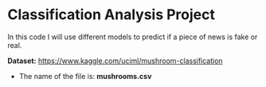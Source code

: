 # Classification Analysis Project

In this code I will use different models to predict if a piece of news is fake or real.

**Dataset:** https://www.kaggle.com/uciml/mushroom-classification

* The name of the file is: **mushrooms.csv**

